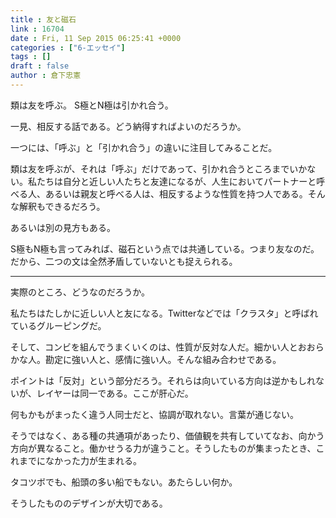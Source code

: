 ```yaml
---
title : 友と磁石
link : 16704
date : Fri, 11 Sep 2015 06:25:41 +0000
categories : ["6-エッセイ"]
tags : []
draft : false
author : 倉下忠憲
---
```


類は友を呼ぶ。
S極とN極は引かれ合う。

一見、相反する話である。どう納得すればよいのだろうか。

一つには、「呼ぶ」と「引かれ合う」の違いに注目してみることだ。

類は友を呼ぶが、それは「呼ぶ」だけであって、引かれ合うところまでいかない。私たちは自分と近しい人たちと友達になるが、人生においてパートナーと呼べる人、あるいは親友と呼べる人は、相反するような性質を持つ人である。そんな解釈もできるだろう。

あるいは別の見方もある。

S極もN極も言ってみれば、磁石という点では共通している。つまり友なのだ。だから、二つの文は全然矛盾していないとも捉えられる。

<hr />

実際のところ、どうなのだろうか。

私たちはたしかに近しい人と友になる。Twitterなどでは「クラスタ」と呼ばれているグルーピングだ。

そして、コンビを組んでうまくいくのは、性質が反対な人だ。細かい人とおおらかな人。勘定に強い人と、感情に強い人。そんな組み合わせである。

ポイントは「反対」という部分だろう。それらは向いている方向は逆かもしれないが、レイヤーは同一である。ここが肝心だ。

何もかもがまったく違う人同士だと、協調が取れない。言葉が通じない。

そうではなく、ある種の共通項があったり、価値観を共有していてなお、向かう方向が異なること。働かせうる力が違うこと。そうしたものが集まったとき、これまでになかった力が生まれる。

タコツボでも、船頭の多い船でもない。あたらしい何か。

そうしたもののデザインが大切である。
